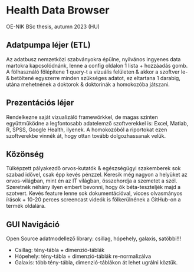 # Health Data Browser
OE-NIK BSc thesis, autumn 2023 (HU)

## Adatpumpa léjer (ETL)
Az adatbusz nemzetközi szabványokra épülne, nyilvános ingyenes data martokra kapcsolódnánk, lenne a config oldalon 1 lista + hozzáadás gomb. A fölhasználó fölépítene 1 query-t a vizuális felületen & akkor a szoftver le- & betöltené egyszerre minden szükséges adatot, ez eltartana 1 darabig, utána mehetnének a doktorok & doktorinák a homokozóba játszani.

## Prezentációs léjer
Rendelkezne saját vizualizáló framewörkkel, de magas szinten együttműködne a legfontosabb adatelemző szoftverekkel is: Excel, Matlab, R, SPSS, Google Health, ilyenek. A homokozóból a riportokat ezen szoftverekbe vinnék át, hogy ottan tovább dolgozhassanak velük.

## Közönség
Túlképzett pályakezdő orvos-kutatók & egészségügyi szakemberek sok szabad idővel, csak épp kevés pénzzel. Keresik még nagyon a helyüket az orvos-világban, mint én az IT világban, összehordja a szemetet a szél. Szeretnék néhány ilyen embert bevonni, hogy ők béta-teszteljék majd a szotvert. Kevés feature lenne sok dokumentációval, vicces olvasmányos írások + 10-20 perces screencast videók is fölkerülnének a GitHub-on a termék oldalára.

## GUI Navigáció
Open Source adatmodellező library: csillag, hópehely, galaxis, satöbbi!!!
* Csillag: tény-tábla + dimenzió-táblák
* Hópehely: tény-tábla + dimenzió-táblák re-normalizálva
* Galaxis: több tény-tábla, dimenzió-táblákon át lehet ugrálni köztük.

